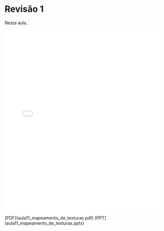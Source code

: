 # Revisão 1

Nesta aula .

<embed height="600" src="aula11_mapeamento_de_texturas.pdf" type="application/pdf" width="100%">
[PDF](aula11_mapeamento_de_texturas.pdf)
[PPT](aula11_mapeamento_de_texturas.pptx)
